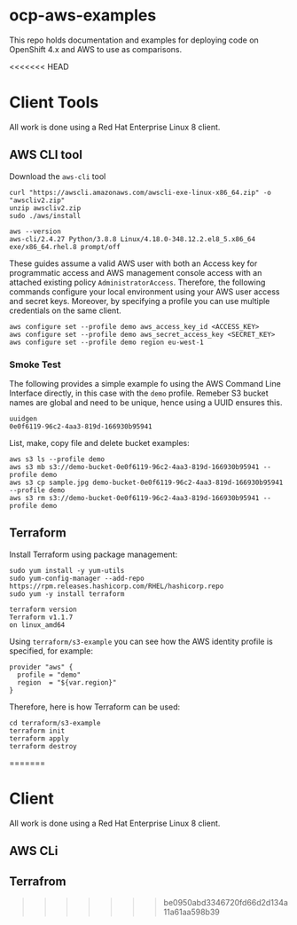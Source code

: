 # ocp-aws-examples

This repo holds documentation and examples for deploying code on OpenShift 4.x and AWS to use as comparisons. 

<<<<<<< HEAD
# Client Tools

All work is done using a Red Hat Enterprise Linux 8 client. 

## AWS CLI tool

Download the `aws-cli` tool

```
curl "https://awscli.amazonaws.com/awscli-exe-linux-x86_64.zip" -o "awscliv2.zip"
unzip awscliv2.zip
sudo ./aws/install
```

```
aws --version
aws-cli/2.4.27 Python/3.8.8 Linux/4.18.0-348.12.2.el8_5.x86_64 exe/x86_64.rhel.8 prompt/off
```

These guides assume a valid AWS user with both an Access key for programmatic access and AWS management console access with an attached existing policy `AdministratorAccess`. Therefore, the following commands configure your local environment using your AWS user access and secret keys. Moreover, by specifying a profile you can use multiple credentials on the same client.  

```
aws configure set --profile demo aws_access_key_id <ACCESS_KEY>
aws configure set --profile demo aws_secret_access_key <SECRET_KEY>
aws configure set --profile demo region eu-west-1
```

### Smoke Test

The following provides a simple example fo using the AWS Command Line Interface directly, in this case with the `demo` profile. Remeber S3 bucket names are global and need to be unique, hence using a UUID ensures this. 

```
uuidgen
0e0f6119-96c2-4aa3-819d-166930b95941
```

List, make, copy file and delete bucket examples:

```
aws s3 ls --profile demo
aws s3 mb s3://demo-bucket-0e0f6119-96c2-4aa3-819d-166930b95941 --profile demo
aws s3 cp sample.jpg demo-bucket-0e0f6119-96c2-4aa3-819d-166930b95941 --profile demo
aws s3 rm s3://demo-bucket-0e0f6119-96c2-4aa3-819d-166930b95941 --profile demo
```

## Terraform

Install Terraform using package management:

```
sudo yum install -y yum-utils
sudo yum-config-manager --add-repo https://rpm.releases.hashicorp.com/RHEL/hashicorp.repo
sudo yum -y install terraform
```

```
terraform version
Terraform v1.1.7
on linux_amd64
```

Using `terraform/s3-example` you can see how the AWS identity profile is specified, for example:

```
provider "aws" {
  profile = "demo"
  region  = "${var.region}"
}
```

Therefore, here is how Terraform can be used:

```
cd terraform/s3-example
terraform init
terraform apply
terraform destroy
```
=======
# Client

All work is done using a Red Hat Enterprise Linux 8 client. 

## AWS CLi 


## Terrafrom
>>>>>>> be0950abd3346720fd66d2d134a11a61aa598b39
